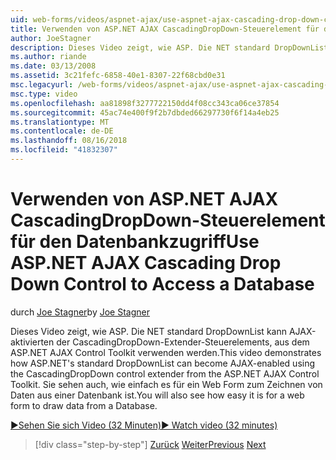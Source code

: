 ```yaml
---
uid: web-forms/videos/aspnet-ajax/use-aspnet-ajax-cascading-drop-down-control-to-access-a-database
title: Verwenden von ASP.NET AJAX CascadingDropDown-Steuerelement für den Datenbankzugriff | Microsoft-Dokumentation
author: JoeStagner
description: Dieses Video zeigt, wie ASP. Die NET standard DropDownList kann AJAX-aktivierten mithilfe der CascadingDropDown-Extender-Steuerelements, aus der ASP.NET AJAX-hinsichtlich werden...
ms.author: riande
ms.date: 03/13/2008
ms.assetid: 3c21fefc-6858-40e1-8307-22f68cbd0e31
msc.legacyurl: /web-forms/videos/aspnet-ajax/use-aspnet-ajax-cascading-drop-down-control-to-access-a-database
msc.type: video
ms.openlocfilehash: aa81898f3277722150dd4f08cc343ca06ce37854
ms.sourcegitcommit: 45ac74e400f9f2b7dbded66297730f6f14a4eb25
ms.translationtype: MT
ms.contentlocale: de-DE
ms.lasthandoff: 08/16/2018
ms.locfileid: "41832307"
---
```

<a name="use-aspnet-ajax-cascading-drop-down-control-to-access-a-database"></a><span data-ttu-id="334b6-103">Verwenden von ASP.NET AJAX CascadingDropDown-Steuerelement für den Datenbankzugriff</span><span class="sxs-lookup"><span data-stu-id="334b6-103">Use ASP.NET AJAX Cascading Drop Down Control to Access a Database</span></span>
====================
<span data-ttu-id="334b6-104">durch [Joe Stagner](https://github.com/JoeStagner)</span><span class="sxs-lookup"><span data-stu-id="334b6-104">by [Joe Stagner](https://github.com/JoeStagner)</span></span>

<span data-ttu-id="334b6-105">Dieses Video zeigt, wie ASP. Die NET standard DropDownList kann AJAX-aktivierten der CascadingDropDown-Extender-Steuerelements, aus dem ASP.NET AJAX Control Toolkit verwenden werden.</span><span class="sxs-lookup"><span data-stu-id="334b6-105">This video demonstrates how ASP.NET's standard DropDownList can become AJAX-enabled using the CascadingDropDown control extender from the ASP.NET AJAX Control Toolkit.</span></span> <span data-ttu-id="334b6-106">Sie sehen auch, wie einfach es für ein Web Form zum Zeichnen von Daten aus einer Datenbank ist.</span><span class="sxs-lookup"><span data-stu-id="334b6-106">You will also see how easy it is for a web form to draw data from a Database.</span></span>

[<span data-ttu-id="334b6-107">&#9654;Sehen Sie sich Video (32 Minuten)</span><span class="sxs-lookup"><span data-stu-id="334b6-107">&#9654; Watch video (32 minutes)</span></span>](https://channel9.msdn.com/Blogs/ASP-NET-Site-Videos/use-aspnet-ajax-cascading-drop-down-control-to-access-a-database)

> [!div class="step-by-step"]
> <span data-ttu-id="334b6-108">[Zurück](two-simple-techniques-for-triggering-updates-to-update-panels.md)
> [Weiter](implement-infinite-data-patterns-in-ajax.md)</span><span class="sxs-lookup"><span data-stu-id="334b6-108">[Previous](two-simple-techniques-for-triggering-updates-to-update-panels.md)
[Next](implement-infinite-data-patterns-in-ajax.md)</span></span>
